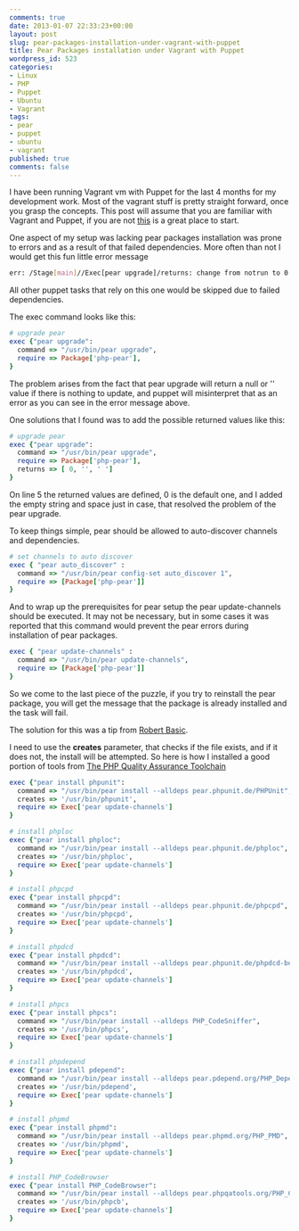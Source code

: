 ```yaml
---
comments: true
date: 2013-01-07 22:33:23+00:00
layout: post
slug: pear-packages-installation-under-vagrant-with-puppet
title: Pear Packages installation under Vagrant with Puppet
wordpress_id: 523
categories:
- Linux
- PHP
- Puppet
- Ubuntu
- Vagrant
tags:
- pear
- puppet
- ubuntu
- vagrant
published: true
comments: false
---
```


I have been running Vagrant vm with Puppet for the last 4 months for my development work.
Most of the vagrant stuff is pretty straight forward, once you grasp the concepts.
This post will assume that you are familiar with Vagrant and Puppet, if you are not [this](http://docs.vagrantup.com/v1/docs/getting-started/index.html) is a great place to start.

One aspect of my setup was lacking pear packages installation was prone to errors and as a result of that failed dependencies.
More often than not I would get this fun little error message

```bash
err: /Stage[main]//Exec[pear upgrade]/returns: change from notrun to 0 failed: /usr/bin/pear upgrade returned  instead of one of [0] at /tmp/vagrant-puppet/manifests/base.pp:98
```

All other puppet tasks that rely on this one would be skipped due to failed dependencies.

The exec command looks like this:

```ruby
# upgrade pear
exec {"pear upgrade":
  command => "/usr/bin/pear upgrade",
  require => Package['php-pear'],
}
```

The problem arises from the fact that pear upgrade will return a null or '' value if there is nothing to update, and puppet will misinterpret that as an error as you can see in the error message above.

One solutions that I found was to add the possible returned values like this:

```ruby
# upgrade pear
exec {"pear upgrade":
  command => "/usr/bin/pear upgrade",
  require => Package['php-pear'],
  returns => [ 0, '', ' ']
}
```

On line 5 the returned values are defined, 0 is the default one, and I added the empty string and space just in case, that resolved the problem of the pear upgrade.

To keep things simple, pear should be allowed to auto-discover channels and dependencies.

```ruby
# set channels to auto discover
exec { "pear auto_discover" :
  command => "/usr/bin/pear config-set auto_discover 1",
  require => [Package['php-pear']]
}
```

And to wrap up the prerequisites for pear setup the pear update-channels should be executed.
It may not be necessary, but in some cases it was reported that this command would prevent the pear errors during installation of pear packages.

```ruby
exec { "pear update-channels" :
  command => "/usr/bin/pear update-channels",
  require => [Package['php-pear']]
}
```

So we come to the last piece of the puzzle, if you try to reinstall the pear package, you will get the message that the package is already installed and the task will fail.

The solution for this was a tip from [Robert Basic](http://twitter.com/robertbasic).

I need to use the **creates** parameter, that checks if the file exists, and if it does not, the install will be attempted.
So here is how I installed a good portion of tools from [The PHP Quality Assurance Toolchain ](http://phpqatools.org/)

```ruby
exec {"pear install phpunit":
  command => "/usr/bin/pear install --alldeps pear.phpunit.de/PHPUnit",
  creates => '/usr/bin/phpunit',
  require => Exec['pear update-channels']
}

# install phploc
exec {"pear install phploc":
  command => "/usr/bin/pear install --alldeps pear.phpunit.de/phploc",
  creates => '/usr/bin/phploc',
  require => Exec['pear update-channels']
}

# install phpcpd
exec {"pear install phpcpd":
  command => "/usr/bin/pear install --alldeps pear.phpunit.de/phpcpd",
  creates => '/usr/bin/phpcpd',
  require => Exec['pear update-channels']
}

# install phpdcd
exec {"pear install phpdcd":
  command => "/usr/bin/pear install --alldeps pear.phpunit.de/phpdcd-beta",
  creates => '/usr/bin/phpdcd',
  require => Exec['pear update-channels']
}

# install phpcs
exec {"pear install phpcs":
  command => "/usr/bin/pear install --alldeps PHP_CodeSniffer",
  creates => '/usr/bin/phpcs',
  require => Exec['pear update-channels']
}

# install phpdepend
exec {"pear install pdepend":
  command => "/usr/bin/pear install --alldeps pear.pdepend.org/PHP_Depend-beta",
  creates => '/usr/bin/pdepend',
  require => Exec['pear update-channels']
}

# install phpmd
exec {"pear install phpmd":
  command => "/usr/bin/pear install --alldeps pear.phpmd.org/PHP_PMD",
  creates => '/usr/bin/phpmd',
  require => Exec['pear update-channels']
}

# install PHP_CodeBrowser
exec {"pear install PHP_CodeBrowser":
  command => "/usr/bin/pear install --alldeps pear.phpqatools.org/PHP_CodeBrowser",
  creates => '/usr/bin/phpcb',
  require => Exec['pear update-channels']
}
```
